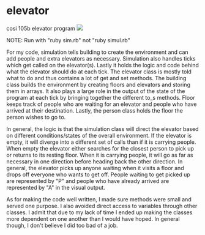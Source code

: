 # elevator
cosi 105b elevator program
<a href="https://codeclimate.com/github/jmaeda/elevator"><img src="https://codeclimate.com/github/jmaeda/elevator/badges/gpa.svg" /></a>


NOTE: Run with "ruby sim.rb" not "ruby simul.rb"

For my code, simulation tells building to create the environment and can add people and extra elevators as necessary. Simulation also handles ticks which get called on the elevator(s). Lastly it holds the logic and code behind what the elevator should do at each tick. The elevator class is mostly told what to do and thus contains a lot of get and set methods. The building class builds the environment by creating floors and elevators and storing them in arrays. It also plays a large role in the output of the state of the program at each tick by bringing together the different to_s methods. Floor keeps track of people who are waiting for an elevator and people who have arrived at their destination. Lastly, the person class holds the floor the person wishes to go to.

In general, the logic is that the simulation class will direct the elevator based on different conditions/states of the overall environment. If the elevator is empty, it will diverge into a different set of calls than if it is carrying people. When empty the elevator either searches for the closest person to pick up or returns to its resting floor. When it is carrying people, it will go as far as necessary in one direction before heading back the other direction. In general, the elevator picks up anyone waiting when it visits a floor and drops off everyone who wants to get off. People waiting to get picked up are represented by "P" and people who have already arrived are represented by "A" in the visual output. 

As for making the code well written, I made sure methods were small and served one purpose. I also avoided direct access to variables through other classes. I admit that due to my lack of time I ended up making the classes more dependent on one another than I would have hoped. In general though, I don't believe I did too bad of a job. 
